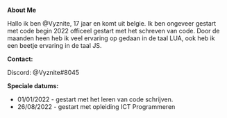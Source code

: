 **About Me**

Hallo ik ben @Vyznite, 17 jaar en komt uit belgie. 
Ik ben ongeveer gestart met code begin 2022 officeel gestart met het schreven van code. Door de maanden heen heb ik veel ervaring op gedaan in de taal LUA, ook heb ik een beetje ervaring in de taal JS. 

**Contact:**

Discord: @Vyznite#8045

**Speciale datums:**
- 01/01/2022 - gestart met het leren van code schrijven.
- 26/08/2022 - gestart met opleiding ICT Programmeren
